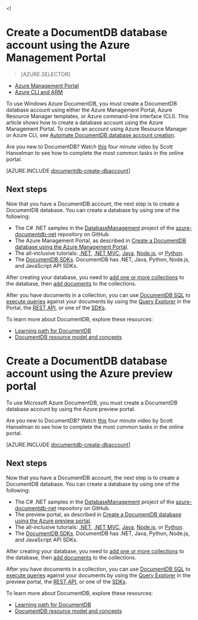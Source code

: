 <properties 
	pageTitle="Create NoSQL database account - Trial | Windows Azure" 
	description="Learn how to create database accounts using the online database creator for Azure DocumentDB, a managed NoSQL document database for JSON. Get a trial today."
	keywords="trial, online database creator, create a database, create database, documentdb, azure, Microsoft azure"
	services="documentdb" 
	documentationCenter="" 
	authors="mimig1" 
	manager="jhubbard" 
	editor="monicar"/>

<tags
	ms.service="documentdb"
	ms.date="12/17/2015"
	wacn.date=""/>
<!
# Create a DocumentDB database account using the Azure Management Portal

> [AZURE.SELECTOR]
- [Azure Management Portal](/documentation/articles/documentdb-create-account)
- [Azure CLI and ARM](/documentation/articles/documentdb-automation-resource-manager-cli)

To use Windows Azure DocumentDB, you must create a DocumentDB database account using either the Azure Management Portal, Azure Resource Manager templates, or Azure command-line interface (CLI). This article shows how to create a database account using the Azure Management Portal. To create an account using Azure Resource Manager or Azure CLI, see [Automate DocumentDB database account creation](/documentation/articles/documentdb-automation-resource-manager-cli). 

Are you new to DocumentDB? Watch [this](http://azure.microsoft.com/documentation/videos/create-documentdb-on-azure/) four minute video by Scott Hanselman to see how to complete the most common tasks in the online portal.

[AZURE.INCLUDE [documentdb-create-dbaccount](../includes/documentdb-create-dbaccount.md)]

## Next steps

Now that you have a DocumentDB account, the next step is to create a DocumentDB database. You can create a database by using one of the following:

- The C# .NET samples in the [DatabaseManagement](https://github.com/Azure/azure-documentdb-net/tree/master/samples/code-samples/DatabaseManagement) project of the [azure-documentdb-net](https://github.com/Azure/azure-documentdb-net/tree/master/samples/code-samples) repository on GitHub.
- The Azure Management Portal, as described in [Create a DocumentDB database using the Azure Management Portal](/documentation/articles/documentdb-create-database).
- The all-inclusive tutorials: [.NET](/documentation/articles/documentdb-get-started), [.NET MVC](/documentation/articles/documentdb-dotnet-application), [Java](/documentation/articles/documentdb-java-application), [Node.js](/documentation/articles/documentdb-nodejs-application), or [Python](/documentation/articles/documentdb-python-application).
- The [DocumentDB SDKs](/documentation/articles/documentdb-sdk-dotnet). DocumentDB has .NET, Java, Python, Node.js, and JavaScript API SDKs. 


After creating your database, you need to [add one or more collections](/documentation/articles/documentdb-create-collection) to the database, then [add documents](/documentation/articles/documentdb-view-json-document-explorer) to the collections. 

After you have documents in a collection, you can use [DocumentDB SQL](/documentation/articles/documentdb-sql-query) to [execute queries](/documentation/articles/documentdb-sql-query#executing-queries) against your documents by using the [Query Explorer](/documentation/articles/documentdb-query-collections-query-explorer) in the Portal, the [REST API](https://msdn.microsoft.com/zh-cn/library/azure/dn781481.aspx), or one of the [SDKs](/documentation/articles/documentdb-sdk-dotnet).

To learn more about DocumentDB, explore these resources:

-	[Learning path for DocumentDB](https://azure.microsoft.com/documentation/learning-paths/documentdb/)
-	[DocumentDB resource model and concepts](/documentation/articles/documentdb-resources)

 



# Create a DocumentDB database account using the Azure preview portal

To use Microsoft Azure DocumentDB, you must create a DocumentDB database account by using the Azure preview portal. 

Are you new to DocumentDB? Watch [this](http://azure.microsoft.com/documentation/videos/create-documentdb-on-azure/) four minute video by Scott Hanselman to see how to complete the most common tasks in the online portal.

[AZURE.INCLUDE [documentdb-create-dbaccount](../../includes/documentdb-create-dbaccount.md)]

## Next steps

Now that you have a DocumentDB account, the next step is to create a DocumentDB database. You can create a database by using one of the following:

- The C# .NET samples in the [DatabaseManagement](https://github.com/Azure/azure-documentdb-net/tree/master/samples/code-samples/DatabaseManagement) project of the [azure-documentdb-net](https://github.com/Azure/azure-documentdb-net/tree/master/samples/code-samples) repository on GitHub.
- The preview portal, as described in [Create a DocumentDB database using the Azure preview portal](documentdb-create-database.md).
- The all-inclusive tutorials: [.NET](documentdb-get-started.md), [.NET MVC](documentdb-dotnet-application.md), [Java](documentdb-java-application.md), [Node.js](documentdb-nodejs-application.md), or [Python](documentdb-python-application.md).
- The [DocumentDB SDKs](https://msdn.microsoft.com/library/azure/dn781482.aspx). DocumentDB has .NET, Java, Python, Node.js, and JavaScript API SDKs. 


After creating your database, you need to [add one or more collections](documentdb-create-collection.md) to the database, then [add documents](documentdb-view-json-document-explorer.md) to the collections. 

After you have documents in a collection, you can use [DocumentDB SQL](documentdb-sql-query.md) to [execute queries](documentdb-sql-query.md#executing-queries) against your documents by using the [Query Explorer](documentdb-query-collections-query-explorer.md) in the preview portal, the [REST API](https://msdn.microsoft.com/library/azure/dn781481.aspx), or one of the [SDKs](https://msdn.microsoft.com/library/azure/dn781482.aspx).

To learn more about DocumentDB, explore these resources:

-	[Learning path for DocumentDB](https://azure.microsoft.com/documentation/learning-paths/documentdb/)
-	[DocumentDB resource model and concepts](documentdb-resources.md)

 


